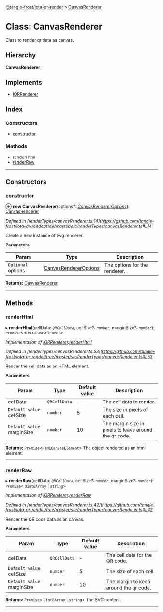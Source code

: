 [@tangle-frost/iota-qr-render](../README.md) > [CanvasRenderer](../classes/canvasrenderer.md)

# Class: CanvasRenderer

Class to render qr data as canvas.

## Hierarchy

**CanvasRenderer**

## Implements

* [IQRRenderer](../interfaces/iqrrenderer.md)

## Index

### Constructors

* [constructor](canvasrenderer.md#constructor)

### Methods

* [renderHtml](canvasrenderer.md#renderhtml)
* [renderRaw](canvasrenderer.md#renderraw)

---

## Constructors

<a id="constructor"></a>

###  constructor

⊕ **new CanvasRenderer**(options?: *[CanvasRendererOptions](canvasrendereroptions.md)*): [CanvasRenderer](canvasrenderer.md)

*Defined in [renderTypes/canvasRenderer.ts:14](https://github.com/tangle-frost/iota-qr-render/tree/master/src/renderTypes/canvasRenderer.ts#L14*

Create a new instance of Svg renderer.

**Parameters:**

| Param | Type | Description |
| ------ | ------ | ------ |
| `Optional` options | [CanvasRendererOptions](canvasrendereroptions.md) |  The options for the renderer. |

**Returns:** [CanvasRenderer](canvasrenderer.md)

___

## Methods

<a id="renderhtml"></a>

###  renderHtml

▸ **renderHtml**(cellData: *`QRCellData`*, cellSize?: *`number`*, marginSize?: *`number`*): `Promise`<`HTMLCanvasElement`>

*Implementation of [IQRRenderer](../interfaces/iqrrenderer.md).[renderHtml](../interfaces/iqrrenderer.md#renderhtml)*

*Defined in [renderTypes/canvasRenderer.ts:53](https://github.com/tangle-frost/iota-qr-render/tree/master/src/renderTypes/canvasRenderer.ts#L53*

Render the cell data as an HTML element.

**Parameters:**

| Param | Type | Default value | Description |
| ------ | ------ | ------ | ------ |
| cellData | `QRCellData` | - |  The cell data to render. |
| `Default value` cellSize | `number` | 5 |  The size in pixels of each cell. |
| `Default value` marginSize | `number` | 10 |  The margin size in pixels to leave around the qr code. |

**Returns:** `Promise`<`HTMLCanvasElement`>
The object rendered as an html element.

___
<a id="renderraw"></a>

###  renderRaw

▸ **renderRaw**(cellData: *`QRCellData`*, cellSize?: *`number`*, marginSize?: *`number`*): `Promise`< `Uint8Array` &#124; `string`>

*Implementation of [IQRRenderer](../interfaces/iqrrenderer.md).[renderRaw](../interfaces/iqrrenderer.md#renderraw)*

*Defined in [renderTypes/canvasRenderer.ts:42](https://github.com/tangle-frost/iota-qr-render/tree/master/src/renderTypes/canvasRenderer.ts#L42*

Render the QR code data as an canvas.

**Parameters:**

| Param | Type | Default value | Description |
| ------ | ------ | ------ | ------ |
| cellData | `QRCellData` | - |  The cell data for the QR code. |
| `Default value` cellSize | `number` | 5 |  The size of each cell. |
| `Default value` marginSize | `number` | 10 |  The margin to keep around the qr code. |

**Returns:** `Promise`< `Uint8Array` &#124; `string`>
The SVG content.

___

